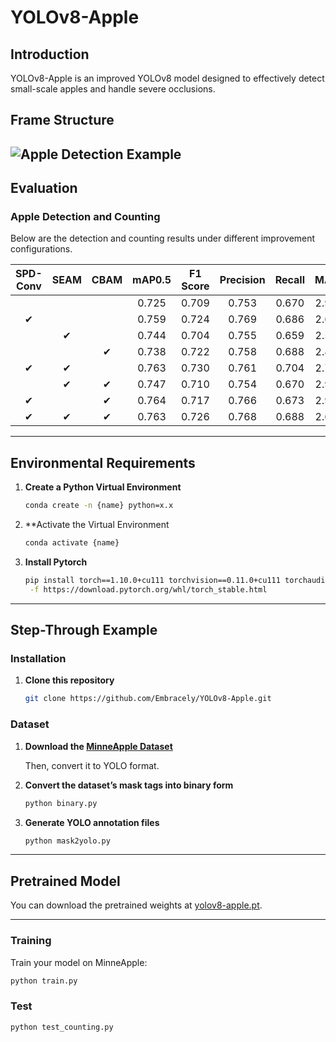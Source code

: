 # YOLOv8-Apple

## Introduction
YOLOv8-Apple is an improved YOLOv8 model designed to effectively detect small-scale apples and handle severe occlusions.

## Frame Structure
![Apple Detection Example](structure.png "Apple Detection Example")
---

## Evaluation

### Apple Detection and Counting

Below are the detection and counting results under different improvement configurations.

| SPD-Conv | SEAM | CBAM | mAP0.5 | F1 Score | Precision | Recall | MAE  | RMSE  |
|:--------:|:----:|:----:|:------:|:--------:|:---------:|:------:|:----:|:-----:|
|          |      |      | 0.725  | 0.709    | 0.753     | 0.670  | 2.97 | 13.28 |
| ✔        |      |      | 0.759  | 0.724    | 0.769     | 0.686  | 2.65 | 11.08 |
|          | ✔    |      | 0.744  | 0.704    | 0.755     | 0.659  | 2.54 | 9.49  |
|          |      | ✔    | 0.738  | 0.722    | 0.758     | 0.688  | 2.89 | 12.24 |
| ✔        | ✔    |      | 0.763  | 0.730    | 0.761     | 0.704  | 2.77 | 9.29  |
|          | ✔    | ✔    | 0.747  | 0.710    | 0.754     | 0.670  | 2.98 | 12.80 |
| ✔        |      | ✔    | 0.764  | 0.717    | 0.766     | 0.673  | 2.95 | 9.29  |
| ✔        | ✔    | ✔    | 0.763  | 0.726    | 0.768     | 0.688  | 2.62 | 9.45  |

---

## Environmental Requirements

1. **Create a Python Virtual Environment**  
   ```bash
   conda create -n {name} python=x.x

2. **Activate the Virtual Environment
   ```bash
   conda activate {name}

3. **Install Pytorch**  
   ```bash
   pip install torch==1.10.0+cu111 torchvision==0.11.0+cu111 torchaudio==0.10.0 \
    -f https://download.pytorch.org/whl/torch_stable.html
---

## Step-Through Example

### Installation

1. **Clone this repository**  
   ```bash
   git clone https://github.com/Embracely/YOLOv8-Apple.git

### Dataset

1. **Download the [MinneApple Dataset](https://conservancy.umn.edu/items/e1bb4015-e92a-4295-822c-d21d277ecfbd)**  
    
   Then, convert it to YOLO format.

2. **Convert the dataset’s mask tags into binary form**  
   ```bash
   python binary.py

3. **Generate YOLO annotation files**
   ```bash
   python mask2yolo.py
---

## Pretrained Model

You can download the pretrained weights at [yolov8-apple.pt](https://drive.google.com/file/d/10qP2b4g4UT-748k4UHBdf1XS_CPb2A6Y/view?usp=drive_link).

---

### Training

Train your model on MinneApple:

```bash
python train.py
```

### Test
```bash
python test_counting.py
```
